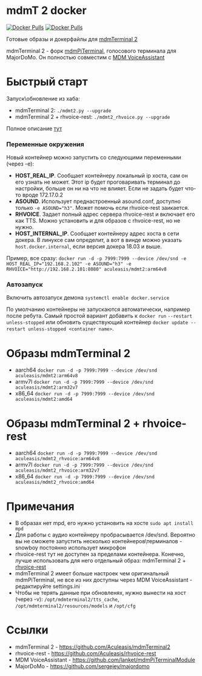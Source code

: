 mdmT 2 docker
====
[![Docker Pulls](https://img.shields.io/docker/pulls/aculeasis/mdmt2.svg?label=mdmt2)](https://hub.docker.com/r/aculeasis/mdmt2/) [![Docker Pulls](https://img.shields.io/docker/pulls/aculeasis/mdmt2_rhvoice.svg?label=mdmt2_rhvoice)](https://hub.docker.com/r/aculeasis/mdmt2_rhvoice/)

Готовые образы и докерфайлы для [mdmTerminal 2](https://github.com/Aculeasis/mdmTerminal2)

mdmTerminal 2 - форк [mdmPiTerminal](https://github.com/devoff/mdmPiTerminal), голосового терминала для MajorDoMo. Он полностью совместим с [MDM VoiceAssistant](https://github.com/lanket/mdmPiTerminalModule)

Быстрый старт
====
Запуск\обновление из хаба:

-  mdmTerminal 2: `./mdmt2.py --upgrade`
-  mdmTerminal 2 + rhvoice-rest: `./mdmt2_rhvoice.py --upgrade`

Полное описание [тут](https://github.com/Aculeasis/docker-starter)

### Переменные окружения
Новый контейнер можно запустить со следующими переменными (через -e):
- **HOST_REAL_IP**. Сообщает контейнеру локальный ip хоста, сам он его узнать не может. Этот ip будет проговаривать терминал до настройки, больше он ни на что не влияет. Если не задать будет что-то вроде 172.17.0.2
- **ASOUND**. Использует преднастроенный asound.conf, доступно только `-e ASOUND="h3"`. Может помочь если rhvoice-rest заикается.
- **RHVOICE**. Задает полный адрес сервера rhvoice-rest и включает его как TTS. Можно установить и для образов с rhvoice-rest, но не нужно.
- **HOST_INTERNAL_IP**. Сообщает контейнеру адрес хоста в сети докера. В линуксе сам определит, а вот в винде можно указать `host.docker.internal`, если версия докера 18.03 и выше.

Пример, все сразу: `docker run -d -p 7999:7999 --device /dev/snd -e HOST_REAL_IP="192.168.2.102" -e ASOUND="h3" -e RHVOICE="http://192.168.2.101:8080" aculeasis/mdmt2:arm64v8`

### Автозапуск
Включить автозапуск демона `systemctl enable docker.service`

По умолчанию контейнеры не запускаются автоматически, например после ребута. Самый простой вариант добавить к `docker run` `--restart unless-stopped` или обновить существующий контейнер `docker update --restart unless-stopped <container name>`.

Образы mdmTerminal 2
====
- aarch64 `docker run -d -p 7999:7999 --device /dev/snd aculeasis/mdmt2:arm64v8`
- armv7l `docker run -d -p 7999:7999 --device /dev/snd aculeasis/mdmt2:arm32v7`
- x86_64 `docker run -d -p 7999:7999 --device /dev/snd aculeasis/mdmt2:amd64`

Образы mdmTerminal 2 + rhvoice-rest
====
- aarch64 `docker run -d -p 7999:7999 --device /dev/snd aculeasis/mdmt2_rhvoice:arm64v8`
- armv7l `docker run -d -p 7999:7999 --device /dev/snd aculeasis/mdmt2_rhvoice:arm32v7`
- x86_64 `docker run -d -p 7999:7999 --device /dev/snd aculeasis/mdmt2_rhvoice:amd64`

Примечания
====
- В образах нет mpd, его нужно установить на хосте `sudo apt install mpd`
- Для работы с аудио контейнеру пробрасывается /dev/snd. Вероятно вы не сможете запустить несколько контейнеров\терминалов - snowboy постоянно использует микрофон
- rhvoice-rest тут не доступен за пределами контейнера. Конечно, лучше использовать для него отдельный образ: mdmTerminal 2 + [rhvoice-rest](https://github.com/Aculeasis/rhvoice-rest)
- mdmTerminal 2 имеет больше настроек чем оригинальный mdmPiTerminal, не все из них доступны через MDM VoiceAssistant - редактируйте settings.ini
- Чтобы не терять данные при обновленях, нужно вынести на хост (через -v): `/opt/mdmterminal2/tts_cache`, `/opt/mdmterminal2/resources/models` и `/opt/cfg`

Ссылки
====
- mdmTerminal 2 - https://github.com/Aculeasis/mdmTerminal2
- rhvoice-rest - https://github.com/Aculeasis/rhvoice-rest
- MDM VoiceAssistant - https://github.com/lanket/mdmPiTerminalModule
- MajorDoMo - https://github.com/sergejey/majordomo

